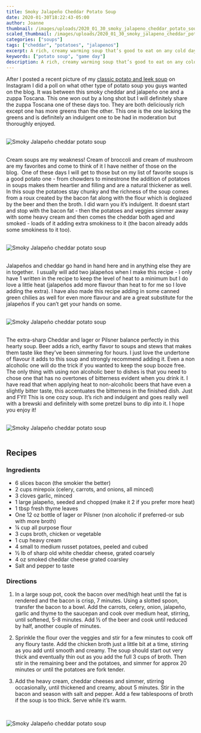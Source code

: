 ```yaml
---
title: Smoky Jalapeño Cheddar Potato Soup
date: 2020-01-30T18:22:43-05:00
author: Joanne
thumbnail: /images/uploads/2020_01_30_smoky_jalapeno_cheddar_potato_soup_1.jpg
scaled_thumbnail: /images/uploads/2020_01_30_smoky_jalapeno_cheddar_potato_soup_0.jpg
categories: ["soups"]
tags: ["cheddar", "potatoes", "jalapenos"]
excerpt: A rich, creamy warming soup that’s good to eat on any cold day and also great for game day 
keywords: ["potato soup", "game day"]
description: A rich, creamy warming soup that’s good to eat on any cold day and also great for game day 
---
```


After I posted a recent picture of my [classic potato and leek soup](https://www.oliveandmango.com/leek-and-potato-soup/) on Instagram I did a poll on what other type of potato soup you guys wanted on the blog. It was between this smoky cheddar and jalapeño one and a zuppa Toscana. This one won out by a long shot but I will definitely share the zuppa Toscana one of these days too. They are both deliciously rich except one has more greens than the other. This one is the one lacking the greens and is definitely an indulgent one to be had in moderation but thoroughly enjoyed. 
</br>
</br>

![Smoky Jalapeño cheddar potato soup](/images/uploads/2020_01_30_smoky_jalapeno_cheddar_potato_soup_2.jpg)
</br>
</br>

Cream soups are my weakness! Cream of broccoli and cream of mushroom are my favorites and come to think of it I have neither of those on the blog.  One of these days I will get to those but on my list of favorite soups is a good potato one - from chowders to minestrone the addition of potatoes in soups makes them heartier and filling and are a natural thickener as well. In this soup the potatoes stay chunky and the richness of the soup comes from a roux created by the bacon fat along with the flour which is deglazed by the beer and then the broth. I did warn you it’s indulgent. It doesnt start and stop with the bacon fat - then the potatoes and veggies simmer away with some heavy cream and then comes the cheddar both aged and smoked - loads of it adding extra smokiness to it (the bacon already adds some smokiness to it too).
</br>
</br>

![Smoky Jalapeño cheddar potato soup](/images/uploads/2020_01_30_smoky_jalapeno_cheddar_potato_soup_3.jpg)
</br>
</br>

Jalapeños and cheddar go hand in hand here and in anything else they are in together.  I usually will add two jalapeños when I make this recipe - I only have 1 written in the recipe to keep the level of heat to a minimum but I do love a little heat (jalapeños add more flavour than heat to for me so I love adding the extra). I have also made this recipe adding in some canned green chilies as well for even more flavour and are a great substitute for the jalapeños if you can’t get your hands on some. 
</br>
</br>

![Smoky Jalapeño cheddar potato soup](/images/uploads/2020_01_30_smoky_jalapeno_cheddar_potato_soup_4.jpg)
</br>
</br>

The extra-sharp Cheddar and lager or Pilsner balance perfectly in this hearty soup. Beer adds a rich, earthy flavor to soups and stews that makes them taste like they've been simmering for hours. I just love the undertone of flavour it adds to this soup and strongly recommend adding it. Even a non alcoholic one will do the trick if you wanted to keep the soup booze free. The only thing with using non alcoholic beer to dishes is that you need to chose one that has no overtones of bitterness evident when you drink it. I have read that when applying heat to non-alcoholic beers that have even a slightly bitter taste, this accentuates the bitterness in the finished dish. Just and FYI! This is one cozy soup. It’s rich and indulgent and goes really well with a brewski and definitely with some pretzel buns to dip into it. I hope you enjoy it! 
</br>
</br>

![Smoky Jalapeño cheddar potato soup](/images/uploads/2020_01_30_smoky_jalapeno_cheddar_potato_soup_5.jpg)
</br>
</br>

## Recipes
### Ingredients

* <span itemprop="ingredients">6 slices bacon (the smokier the better)</span>
* <span itemprop="ingredients">2 cups mirepoix (celery, carrots, and onions, all minced)</span>
* <span itemprop="ingredients">3 cloves garlic, minced</span>
* <span itemprop="ingredients">1 large jalapeño, seeded and chopped (make it 2 if you prefer more heat)</span>
* <span itemprop="ingredients">1 tbsp fresh thyme leaves </span>
* <span itemprop="ingredients">One 12 oz bottle of lager or Pilsner (non alcoholic if preferred-or sub with more broth)</span>
* <span itemprop="ingredients">&frac14; cup all purpose flour</span>
* <span itemprop="ingredients">3 cups broth, chicken or vegetable </span>
* <span itemprop="ingredients">1 cup heavy cream </span>
* <span itemprop="ingredients">4 small to medium russet potatoes, peeled and cubed</span>
* <span itemprop="ingredients">&frac12; lb of sharp old white cheddar cheese, grated coarsely </span>
* <span itemprop="ingredients">4 oz smoked cheddar cheese grated coarsley</span>
* <span itemprop="ingredients">Salt and pepper to taste </span>

### Directions

1. In a large soup pot, cook the bacon over med/high heat until the fat is rendered and the bacon is crisp, 7 minutes. Using a slotted spoon, transfer the bacon to a bowl. Add the carrots, celery, onion, jalapeño, garlic and thyme to the saucepan and cook over medium heat, stirring, until softened, 5-8 minutes. Add &frac12; of the beer and cook until reduced by half, another couple of minutes. 

1. Sprinkle the flour over the veggies and stir for a few minutes to cook off any floury taste. Add the chicken broth just a little bit at a time, stirring as you add until smooth and creamy. The soup should start out very thick and eventually thin out as you add the full 3 cups of broth. Then stir in the remaining beer and the potatoes, and simmer for approx 20 minutes or until the potatoes are fork tender. 

1. Add the heavy cream, cheddar cheeses and simmer, stirring occasionally, until thickened and creamy, about 5 minutes. Stir in the bacon and season with salt and pepper. Add a few tablespoons of broth if the soup is too thick. Serve while it’s warm. 

</br>

![Smoky Jalapeño cheddar potato soup](/images/uploads/2020_01_30_smoky_jalapeno_cheddar_potato_soup_6.jpg)
